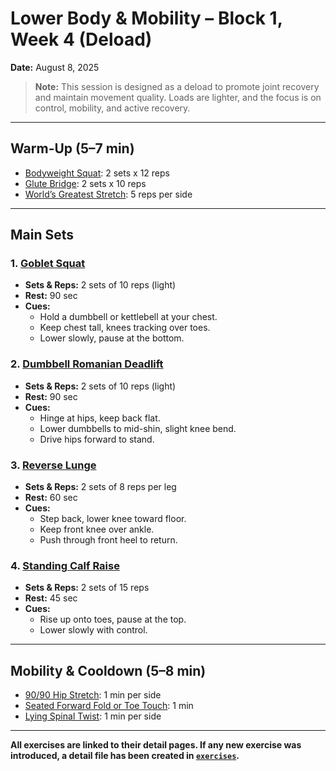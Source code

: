# Lower Body & Mobility – Block 1, Week 4 (Deload)
**Date:** August 8, 2025

> **Note:** This session is designed as a deload to promote joint recovery and maintain movement quality. Loads are lighter, and the focus is on control, mobility, and active recovery.

---

## Warm-Up (5–7 min)
- [Bodyweight Squat](../exercises/bodyweight_squat.md): 2 sets x 12 reps
- [Glute Bridge](../exercises/glute_bridge.md): 2 sets x 10 reps
- [World’s Greatest Stretch](../exercises/worlds_greatest_stretch.md): 5 reps per side

---

## Main Sets
### 1. [Goblet Squat](../exercises/goblet_squat.md)
- **Sets & Reps:** 2 sets of 10 reps (light)
- **Rest:** 90 sec
- **Cues:**  
  - Hold a dumbbell or kettlebell at your chest.
  - Keep chest tall, knees tracking over toes.
  - Lower slowly, pause at the bottom.

### 2. [Dumbbell Romanian Deadlift](../exercises/dumbbell_romanian_deadlift.md)
- **Sets & Reps:** 2 sets of 10 reps (light)
- **Rest:** 90 sec
- **Cues:**  
  - Hinge at hips, keep back flat.
  - Lower dumbbells to mid-shin, slight knee bend.
  - Drive hips forward to stand.

### 3. [Reverse Lunge](../exercises/reverse_lunge.md)
- **Sets & Reps:** 2 sets of 8 reps per leg
- **Rest:** 60 sec
- **Cues:**  
  - Step back, lower knee toward floor.
  - Keep front knee over ankle.
  - Push through front heel to return.

### 4. [Standing Calf Raise](../exercises/standing_calf_raise.md)
- **Sets & Reps:** 2 sets of 15 reps
- **Rest:** 45 sec
- **Cues:**  
  - Rise up onto toes, pause at the top.
  - Lower slowly with control.

---

## Mobility & Cooldown (5–8 min)
- [90/90 Hip Stretch](../exercises/90_90_hip_stretch.md): 1 min per side
- [Seated Forward Fold or Toe Touch](../exercises/seated_forward_fold_or_toe_touch.md): 1 min
- [Lying Spinal Twist](../exercises/lying_spinal_twist.md): 1 min per side

---

**All exercises are linked to their detail pages. If any new exercise was introduced, a detail file has been created in [`exercises`](../exercises ).**
